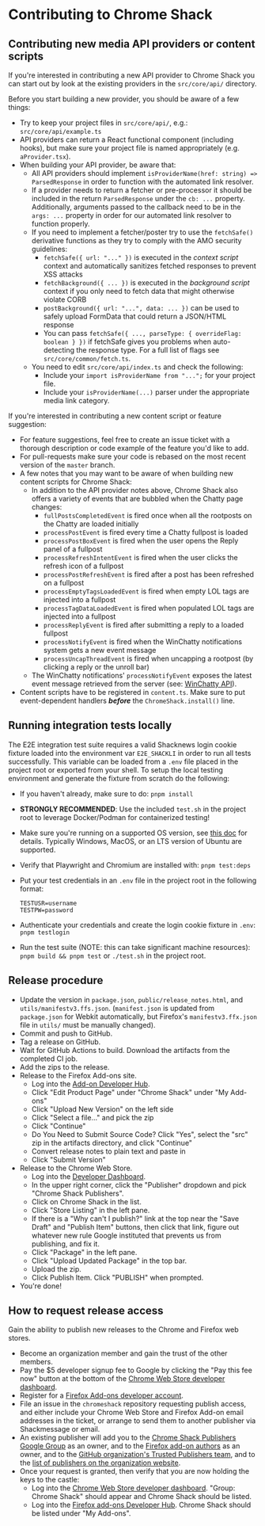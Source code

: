 # Contributing to Chrome Shack

## Contributing new media API providers or content scripts

If you're interested in contributing a new API provider to Chrome Shack you can start out by look at the existing providers in the `src/core/api/` directory.

Before you start building a new provider, you should be aware of a few things:

- Try to keep your project files in `src/core/api/`, e.g.: `src/core/api/example.ts`
- API providers can return a React functional component (including hooks), but make sure your project file is named appropriately (e.g. `aProvider.tsx`).
- When building your API provider, be aware that:
  - All API providers should implement `isProviderName(href: string) => ParsedResponse` in order to function with the automated link resolver.
  - If a provider needs to return a fetcher or pre-processor it should be included in the return `ParsedResponse` under the `cb: ...` property. Additionally, arguments passed to the callback need to be in the `args: ...` property in order for our automated link resolver to function properly.
  - If you need to implement a fetcher/poster try to use the `fetchSafe()` derivative functions as they try to comply with the AMO security guidelines:
    - `fetchSafe({ url: "..." })` is executed in the _context script_ context and automatically sanitizes fetched responses to prevent XSS attacks
    - `fetchBackground({ ... })` is executed in the _background script_ context if you only need to fetch data that might otherwise violate CORB
    - `postBackground({ url: "...", data: ... })` can be used to safely upload FormData that could return a JSON/HTML response
    - You can pass `fetchSafe({ ..., parseType: { overrideFlag: boolean } })` if fetchSafe gives you problems when auto-detecting the response type. For a full list of flags see `src/core/common/fetch.ts`.
  - You need to edit `src/core/api/index.ts` and check the following:
    - Include your `import isProviderName from "...";` for your project file.
    - Include your `isProviderName(...)` parser under the appropriate media link category.

If you're interested in contributing a new content script or feature suggestion:

- For feature suggestions, feel free to create an issue ticket with a thorough description or code example of the feature you'd like to add.
- For pull-requests make sure your code is rebased on the most recent version of the `master` branch.
- A few notes that you may want to be aware of when building new content scripts for Chrome Shack:
  - In addition to the API provider notes above, Chrome Shack also offers a variety of events that are bubbled when the Chatty page changes:
    - `fullPostsCompletedEvent` is fired once when all the rootposts on the Chatty are loaded initially
    - `processPostEvent` is fired every time a Chatty fullpost is loaded
    - `processPostBoxEvent` is fired when the user opens the Reply panel of a fullpost
    - `processRefreshIntentEvent` is fired when the user clicks the refresh icon of a fullpost
    - `processPostRefreshEvent` is fired after a post has been refreshed on a fullpost
    - `processEmptyTagsLoadedEvent` is fired when empty LOL tags are injected into a fullpost
    - `processTagDataLoadedEvent` is fired when populated LOL tags are injected into a fullpost
    - `processReplyEvent` is fired after submitting a reply to a loaded fullpost
    - `processNotifyEvent` is fired when the WinChatty notifications system gets a new event message
    - `processUncapThreadEvent` is fired when uncapping a rootpost (by clicking a reply or the unroll bar)
  - The WinChatty notifications' `processNotifyEvent` exposes the latest event message retrieved from the server (see: [WinChatty API](http://winchatty.com/v2/readme)).
- Content scripts have to be registered in `content.ts`. Make sure to put event-dependent handlers **_before_** the `ChromeShack.install()` line.

## Running integration tests locally

The E2E integration test suite requires a valid Shacknews login cookie fixture loaded into the environment var `E2E_SHACKLI` in order to run all tests successfully. This variable can be loaded from a `.env` file placed in the project root or exported from your shell. To setup the local testing environment and generate the fixture from scratch do the following:

- If you haven't already, make sure to do: `pnpm install`
- **STRONGLY RECOMMENDED**: Use the included `test.sh` in the project root to leverage Docker/Podman for containerized testing!
- Make sure you're running on a supported OS version, see [this doc](https://playwright.dev/docs/intro#system-requirements) for details. Typically Windows, MacOS, or an LTS version of Ubuntu are supported.
- Verify that Playwright and Chromium are installed with: `pnpm test:deps`
- Put your test credentials in an `.env` file in the project root in the following format:

  ```text
  TESTUSR=username
  TESTPW=password
  ```

- Authenticate your credentials and create the login cookie fixture in `.env`: `pnpm testlogin`
- Run the test suite (NOTE: this can take significant machine resources): `pnpm build && pnpm test` or `./test.sh` in the project root.

## Release procedure

- Update the version in `package.json`, `public/release_notes.html`, and `utils/manifestv3.ffs.json`. (`manifest.json` is updated from `package.json` for Webkit automatically, but Firefox's `manifestv3.ffx.json` file in `utils/` must be manually changed).
- Commit and push to GitHub.
- Tag a release on GitHub.
- Wait for GitHub Actions to build. Download the artifacts from the completed CI job.
- Add the zips to the release.
- Release to the Firefox Add-ons site.
  - Log into the [Add-on Developer Hub](https://addons.mozilla.org/en-US/developers/).
  - Click "Edit Product Page" under "Chrome Shack" under "My Add-ons"
  - Click "Upload New Version" on the left side
  - Click "Select a file..." and pick the zip
  - Click "Continue"
  - Do You Need to Submit Source Code? Click "Yes", select the "src" zip in the artifacts directory, and click "Continue"
  - Convert release notes to plain text and paste in
  - Click "Submit Version"
- Release to the Chrome Web Store.
  - Log into the [Developer Dashboard](https://chrome.google.com/u/2/webstore/devconsole/).
  - In the upper right corner, click the "Publisher" dropdown and pick "Chrome Shack Publishers".
  - Click on Chrome Shack in the list.
  - Click "Store Listing" in the left pane.
  - If there is a "Why can't I publish?" link at the top near the "Save Draft" and "Publish Item" buttons, then click that link, figure out whatever new rule Google instituted that prevents us from publishing, and fix it.
  - Click "Package" in the left pane.
  - Click "Upload Updated Package" in the top bar.
  - Upload the zip.
  - Click Publish Item. Click "PUBLISH" when prompted.
- You're done!

## How to request release access

Gain the ability to publish new releases to the Chrome and Firefox web stores.

- Become an organization member and gain the trust of the other members.
- Pay the \$5 developer signup fee to Google by clicking the "Pay this fee now" button at the bottom of the [Chrome Web Store developer dashboard](https://chrome.google.com/webstore/developer/dashboard).
- Register for a [Firefox Add-ons developer account](https://addons.mozilla.org/en-US/developers/).
- File an issue in the `chromeshack` repository requesting publish access, and either include your Chrome Web Store and Firefox Add-on email addresses in the ticket, or arrange to send them to another publisher via Shackmessage or email.
- An existing publisher will add you to the [Chrome Shack Publishers Google Group](https://groups.google.com/forum/#!forum/chrome-shack-publishers) as an owner, and to the [Firefox add-on authors](https://addons.mozilla.org/en-US/developers/addon/chromeshack/ownership) as an owner, and to the [GitHub organization's Trusted Publishers team](https://github.com/orgs/latestchatty/teams/trusted-publishers), and to the [list of publishers on the organization website](https://github.com/latestchatty/latestchatty.github.io/blob/master/index.md).
- Once your request is granted, then verify that you are now holding the keys to the castle:
  - Log into the [Chrome Web Store developer dashboard](https://chrome.google.com/webstore/developer/dashboard). "Group: Chrome Shack" should appear and Chrome Shack should be listed.
  - Log into the [Firefox add-ons Developer Hub](https://addons.mozilla.org/en-US/developers/). Chrome Shack should be listed under "My Add-ons".
